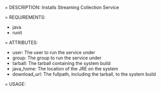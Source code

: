 = DESCRIPTION:
Installs Streaming Collection Service

= REQUIREMENTS:
* java
* runit

= ATTRIBUTES:
* user: The user to run the service under
* group: The group to run the service under
* tarball: The tarball containing the system build
* java_home: The location of the JRE on the system
* download_url: The fullpath, including the tarball, to the system build

= USAGE:
